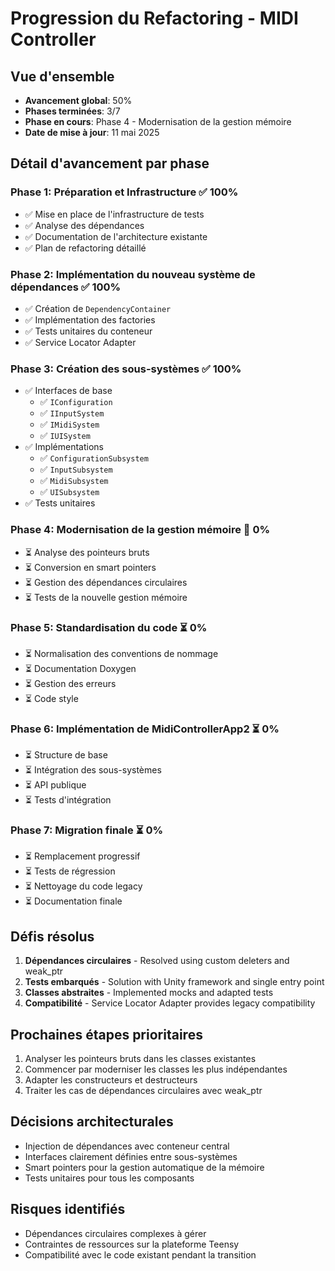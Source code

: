 # Progression du Refactoring - MIDI Controller

## Vue d'ensemble
- **Avancement global**: 50%
- **Phases terminées**: 3/7
- **Phase en cours**: Phase 4 - Modernisation de la gestion mémoire
- **Date de mise à jour**: 11 mai 2025

## Détail d'avancement par phase

### Phase 1: Préparation et Infrastructure ✅ 100%
- ✅ Mise en place de l'infrastructure de tests
- ✅ Analyse des dépendances
- ✅ Documentation de l'architecture existante
- ✅ Plan de refactoring détaillé

### Phase 2: Implémentation du nouveau système de dépendances ✅ 100%
- ✅ Création de `DependencyContainer`
- ✅ Implémentation des factories
- ✅ Tests unitaires du conteneur
- ✅ Service Locator Adapter

### Phase 3: Création des sous-systèmes ✅ 100%
- ✅ Interfaces de base
  - ✅ `IConfiguration`
  - ✅ `IInputSystem`
  - ✅ `IMidiSystem`
  - ✅ `IUISystem`
- ✅ Implémentations
  - ✅ `ConfigurationSubsystem`
  - ✅ `InputSubsystem`
  - ✅ `MidiSubsystem`
  - ✅ `UISubsystem`
- ✅ Tests unitaires

### Phase 4: Modernisation de la gestion mémoire 🔄 0%
- ⏳ Analyse des pointeurs bruts
- ⏳ Conversion en smart pointers
- ⏳ Gestion des dépendances circulaires
- ⏳ Tests de la nouvelle gestion mémoire

### Phase 5: Standardisation du code ⏳ 0%
- ⏳ Normalisation des conventions de nommage
- ⏳ Documentation Doxygen
- ⏳ Gestion des erreurs
- ⏳ Code style

### Phase 6: Implémentation de MidiControllerApp2 ⏳ 0%
- ⏳ Structure de base
- ⏳ Intégration des sous-systèmes
- ⏳ API publique
- ⏳ Tests d'intégration

### Phase 7: Migration finale ⏳ 0%
- ⏳ Remplacement progressif
- ⏳ Tests de régression
- ⏳ Nettoyage du code legacy
- ⏳ Documentation finale

## Défis résolus
1. **Dépendances circulaires** - Resolved using custom deleters and weak_ptr
2. **Tests embarqués** - Solution with Unity framework and single entry point
3. **Classes abstraites** - Implemented mocks and adapted tests
4. **Compatibilité** - Service Locator Adapter provides legacy compatibility

## Prochaines étapes prioritaires
1. Analyser les pointeurs bruts dans les classes existantes
2. Commencer par moderniser les classes les plus indépendantes
3. Adapter les constructeurs et destructeurs
4. Traiter les cas de dépendances circulaires avec weak_ptr

## Décisions architecturales 
- Injection de dépendances avec conteneur central
- Interfaces clairement définies entre sous-systèmes
- Smart pointers pour la gestion automatique de la mémoire
- Tests unitaires pour tous les composants

## Risques identifiés
- Dépendances circulaires complexes à gérer
- Contraintes de ressources sur la plateforme Teensy
- Compatibilité avec le code existant pendant la transition
